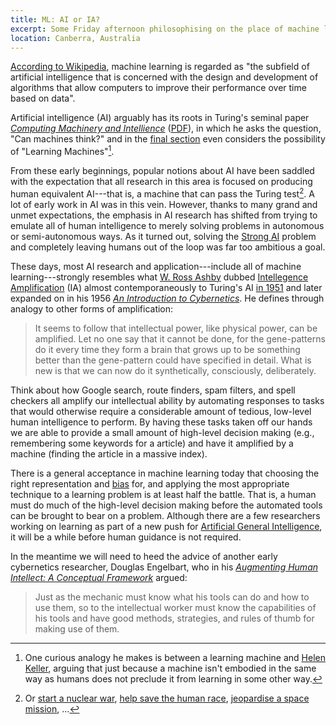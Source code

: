 ```yaml
---
title: ML: AI or IA?
excerpt: Some Friday afternoon philosophising on the place of machine learning within the larger disciplines of Artificial Intelligence and Intelligence Amplification.
location: Canberra, Australia
---
```


[According to Wikipedia][ml], machine learning is regarded as "the subfield of artificial intelligence that is concerned with the design and development of algorithms that allow computers to improve their performance over time based on data".

Artificial intelligence (AI) arguably has its roots in Turing's seminal paper _[Computing Machinery and Intellience][cmi]_ ([PDF][cmipdf]), in which he asks the question, "Can machines think?" and in the [final section][cmis7] even considers the possibility of "Learning Machines"[^1].

[^1]: One curious analogy he makes is between a learning machine and [Helen Keller][hk], arguing that just because a machine isn't embodied in the same way as humans does not preclude it from learning in some other way.

From these early beginnings, popular notions about AI have been saddled with the expectation that all research in this area is focused on producing human equivalent AI---that is, a machine that can pass the Turing test[^2]. A lot of early work in AI was in this vein. However, thanks to many grand and unmet expectations, the emphasis in AI research has shifted from trying to emulate all of human intelligence to merely solving problems in autonomous or semi-autonomous ways. As it turned out, solving the [Strong AI][] problem and completely leaving humans out of the loop was far too ambitious a goal. 

[^2]: Or [start a nuclear war][wargames], [help save the human race][t101],  [jeopardise a space mission][hal], ...

These days, most AI research and application---include all of machine learning---strongly resembles what [W. Ross Ashby][ashby] dubbed [Intellegence Amplification][ia] (IA) almost contemporaneously to Turing's AI [in 1951][ashby1951] and later expanded on in his 1956 _[An Introduction to Cybernetics][ashby1956]_. He defines through analogy to other forms of amplification:

> It seems to follow that intellectual power, like physical power, can 
> be amplified. Let no one say that it cannot be done, for the gene-patterns 
> do it every time they form a brain that grows up to be something better 
> than the gene-pattern could have specified in detail. What is new is that 
> we can now do it synthetically, consciously, deliberately.

Think about how Google search, route finders, spam filters, and spell checkers all amplify our intellectual ability by automating responses to tasks that would otherwise require a considerable amount of tedious, low-level human intelligence to perform. By having these tasks taken off our hands we are able to provide a small amount of high-level decision making (e.g., remembering some keywords for a article) and have it amplified by a machine (finding the article in a massive index).

There is a general acceptance in machine learning today that choosing the right representation and [bias][] for, and applying the most appropriate technique to a learning problem is at least half the battle. That is, a human must do much of the high-level decision making before the automated tools can be brought to bear on a problem. Although there are a few researchers working on learning as part of a new push for [Artificial General Intelligence][agi], it will be a while before human guidance is not required.

In the meantime we will need to heed the advice of another early cybernetics researcher, Douglas Engelbart, who in his _[Augmenting Human Intellect: A Conceptual Framework][engelbart62]_ argued:

> Just as the mechanic must know what his tools can do and how to use them, 
> so to the intellectual worker must know the capabilities of his tools and 
> have good methods, strategies, and rules of thumb for making use of them.

[engelbart62]: http://www.bootstrap.org/augdocs/friedewald030402/augmentinghumanintellect/ahi62index.html

[ml]: http://en.wikipedia.org/wiki/Machine_learning

[cmi]: http://www.abelard.org/turpap/turpap.php
[cmipdf]: http://www.alice.id.tue.nl/references/turing-1950.pdf
[cmis7]: http://www.abelard.org/turpap/turpap.php#learning_machines

[hk]: http://en.wikipedia.org/wiki/Helen_Keller

[wargames]: http://en.wikipedia.org/wiki/WarGames
[t101]: http://en.wikipedia.org/wiki/Terminator_(character)
[hal]: http://en.wikipedia.org/wiki/HAL_9000

[strong ai]: http://en.wikipedia.org/wiki/Strong_AI

[ia]: http://en.wikipedia.org/wiki/Intelligence_amplification
[ashby]: http://en.wikipedia.org/wiki/William_Ross_Ashby
[ashby1951]: http://www.rossashby.info/journal/page/3609.html
[ashby1956]: http://pcp.vub.ac.be/ASHBBOOK.html

[agi]: http://www.agiri.org/wiki/index.php?title=Artificial_General_Intelligence
[bias]: http://mark.reid.dev/iem/on-biases.html